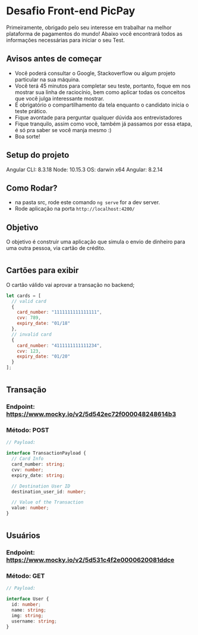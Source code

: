 # Desafio Front-end PicPay
Primeiramente, obrigado pelo seu interesse em trabalhar na melhor plataforma de pagamentos do mundo!
Abaixo você encontrará todos as informações necessárias para iniciar o seu Test.

## Avisos antes de começar
* Você poderá consultar o Google, Stackoverflow ou algum projeto particular na sua máquina.
* Você terá 45 minutos para completar seu teste, portanto, foque em nos mostrar sua linha de raciocínio, bem como aplicar todas os conceitos que você julga interessante mostrar.
* É obrigatório o compartilhamento da tela enquanto o candidato inicia o teste prático.
* Fique avontade para perguntar qualquer dúvida aos entrevistadores
* Fique tranquilo, assim como você, também já passamos por essa etapa, é só pra saber se você manja mesmo :)
* Boa sorte!

## Setup do projeto
Angular CLI: 8.3.18
Node: 10.15.3
OS: darwin x64
Angular: 8.2.14

## Como Rodar?

- na pasta src, rode este comando `ng serve` for a dev server. 
- Rode aplicação na porta `http://localhost:4200/`

## Objetivo

O objetivo é construir uma aplicação que simula o envio de dinheiro para uma outra pessoa, via cartão de crédito.

#

## Cartões para exibir
O cartão válido vai aprovar a transação no backend;
```javascript
let cards = [
  // valid card
  {
    card_number: "1111111111111111",
    cvv: 789,
    expiry_date: "01/18"
  },
  // invalid card
  {
    card_number: "4111111111111234",
    cvv: 123,
    expiry_date: "01/20"
  }
];
```

#

## Transação
### Endpoint: https://www.mocky.io/v2/5d542ec72f000048248614b3
### Método: POST
```typescript
// Payload:

interface TransactionPayload {
  // Card Info
  card_number: string;
  cvv: number;
  expiry_date: string;

  // Destination User ID
  destination_user_id: number;

  // Value of the Transaction
  value: number;
}
```

#

## Usuários
### Endpoint: https://www.mocky.io/v2/5d531c4f2e0000620081ddce
### Método: GET

```typescript
// Payload:

interface User {
  id: number;
  name: string;
  img: string;
  username: string;
}
```
